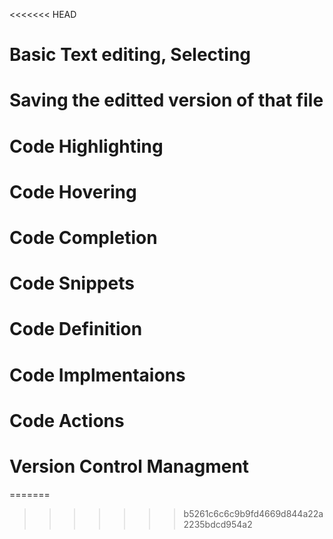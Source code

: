 <<<<<<< HEAD
# Basic Text editing, Selecting

# Saving the editted version of that file

# Code Highlighting

# Code Hovering

# Code Completion

# Code Snippets

# Code Definition

# Code Implmentaions

# Code Actions

# Version Control Managment
=======

>>>>>>> b5261c6c6c9b9fd4669d844a22a2235bdcd954a2
